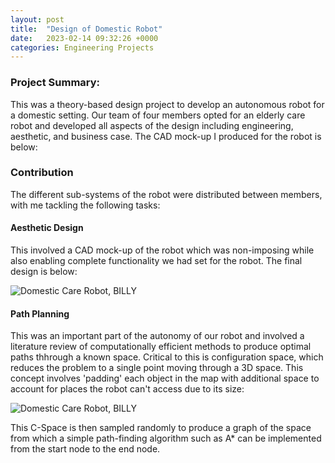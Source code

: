 ```yaml
---
layout: post
title:  "Design of Domestic Robot"
date:   2023-02-14 09:32:26 +0000
categories: Engineering Projects
---
```

<!-- # RoboChess Project -->

### Project Summary:
This was a theory-based design project to develop an autonomous robot for a domestic setting. Our team of four members opted for an elderly care robot and developed all aspects of the design including engineering, aesthetic, and business case. The CAD mock-up I produced for the robot is below:

### Contribution
The different sub-systems of the robot were distributed between members, with me tackling the following tasks:

#### Aesthetic Design
This involved a CAD mock-up of the robot which was non-imposing while also enabling complete functionality we had set for the robot. The final design is below:

<div style="display: flex; flex-wrap: wrap;">
    <img src="/assets/3YP/BILLY.png" alt="Domestic Care Robot, BILLY" style="flex: 1; max-width: 65%;" />
</div>

#### Path Planning
This was an important part of the autonomy of our robot and involved a literature review of computationally efficient methods to produce optimal paths thhrough a known space. Critical to this is configuration space, which reduces the problem to a single point moving through a 3D space. This concept involves 'padding' each object in the map with additional space to account for places the robot can't access due to its size:
<div style="display: flex; flex-wrap: wrap;">
    <img src="/assets/3YP/C-Space.png" alt="Domestic Care Robot, BILLY" style="flex: 1; max-width: 65%;" />
</div>

This C-Space is then sampled randomly to produce a graph of the space from which a simple path-finding algorithm such as A* can be implemented from the start node to the end node.